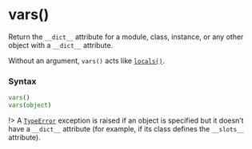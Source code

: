 # vars()

Return the `__dict__` attribute for a module, class, instance, or any other object with a `__dict__` attribute.

Without an argument, `vars()` acts like [`locals()`](/built-in-functions/locals.md).

### Syntax

```python
vars()
vars(object)
```

!> A [`TypeError`](/exceptions/TypeError.md) exception is raised if an object is specified but it doesn’t have a `__dict__` attribute (for example, if its class defines the `__slots__` attribute).
